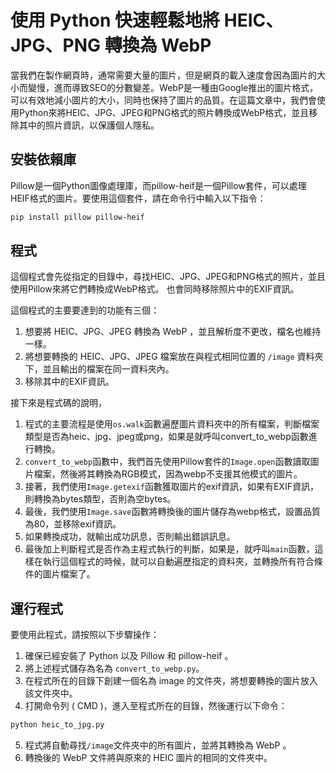 # 使用 Python 快速輕鬆地將 HEIC、JPG、PNG 轉換為 WebP
當我們在製作網頁時，通常需要大量的圖片，但是網頁的載入速度會因為圖片的大小而變慢，進而導致SEO的分數變差。WebP是一種由Google推出的圖片格式，可以有效地減小圖片的大小，同時也保持了圖片的品質。在這篇文章中，我們會使用Python來將HEIC、JPG、JPEG和PNG格式的照片轉換成WebP格式，並且移除其中的照片資訊，以保護個人隱私。

## 安裝依賴庫
Pillow是一個Python圖像處理庫，而pillow-heif是一個Pillow套件，可以處理HEIF格式的圖片。要使用這個套件，請在命令行中輸入以下指令：
```bash
pip install pillow pillow-heif
```
## 程式
這個程式會先從指定的目錄中，尋找HEIC、JPG、JPEG和PNG格式的照片，並且使用Pillow來將它們轉換成WebP格式。
也會同時移除照片中的EXIF資訊。

這個程式的主要要達到的功能有三個：

1. 想要將 HEIC、JPG、JPEG 轉換為 WebP ，並且解析度不更改，檔名也維持一樣。
2. 將想要轉換的 HEIC、JPG、JPEG 檔案放在與程式相同位置的 `/image` 資料夾下，並且輸出的檔案在同一資料夾內。
3. 移除其中的EXIF資訊。

接下來是程式碼的說明，
1. 程式的主要流程是使用`os.walk`函數遍歷圖片資料夾中的所有檔案，判斷檔案類型是否為heic、jpg、jpeg或png，如果是就呼叫convert_to_webp函數進行轉換。
2. `convert_to_webp`函數中，我們首先使用Pillow套件的`Image.open`函數讀取圖片檔案，然後將其轉換為RGB模式，因為webp不支援其他模式的圖片。
3. 接著，我們使用`Image.getexif`函數獲取圖片的exif資訊，如果有EXIF資訊，則轉換為bytes類型，否則為空bytes。
4. 最後，我們使用`Image.save`函數將轉換後的圖片儲存為webp格式，設置品質為80，並移除exif資訊。
5. 如果轉換成功，就輸出成功訊息，否則輸出錯誤訊息。
6. 最後加上判斷程式是否作為主程式執行的判斷，如果是，就呼叫`main`函數，這樣在執行這個程式的時候，就可以自動遍歷指定的資料夾，並轉換所有符合條件的圖片檔案了。

## 運行程式
要使用此程式，請按照以下步驟操作：

1. 確保已經安裝了 Python 以及 Pillow 和 pillow-heif 。
2. 將上述程式儲存為名為 `convert_to_webp.py`。
3. 在程式所在的目錄下創建一個名為 image 的文件夾，將想要轉換的圖片放入該文件夾中。
4. 打開命令列 ( CMD )，進入至程式所在的目錄，然後運行以下命令：
```bash
python heic_to_jpg.py
```
5. 程式將自動尋找` /image `文件夾中的所有圖片，並將其轉換為 WebP 。
6. 轉換後的 WebP 文件將與原來的 HEIC 圖片的相同的文件夾中。
